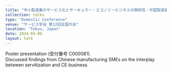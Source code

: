 ```yaml
---
title: "中小製造業のサービス化とサーキュラー・エコノミービジネスの関係性：中国製造業の事例分析"
collection: talks
type: "Domestic Conference"
venue: "サービス学会 第12回全国大会"
location: "Tokyo, Japan"
date: 2024-03-06
layout: talk
---
```


Poster presentation (受付番号 C000081).  
Discussed findings from Chinese manufacturing SMEs on the interplay between servitization and CE business.
